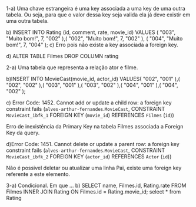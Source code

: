 1-a) Uma chave estrangeira é uma key associada a uma key de uma outra tabela. Ou seja, para que o valor dessa key seja valida ela já deve existir em uma outra tabela.

b)
INSERT INTO Rating (id, comment, rate, movie_id) 
VALUES (
		"003",
    "Muito bom!",
    7,
		"002"
),(
		"002",
    "Muito bom!",
    7,
		"002"
),
(
		"004",
    "Muito bom!",
    7,
		"004"
);
c) Erro pois não existe a key associada a foreign key.

d) ALTER TABLE Filmes DROP COLUMN rating

2-a) Uma tabela que representa a relação ator e filme.

b)INSERT INTO MovieCast(movie_id, actor_id)
VALUES(
	"002",
    "001"
),(
	"002",
    "002"
),(
	"003",
    "001"
),(
	"003",
    "002"
),(
	"004",
    "001"
),(
	"004",
    "002"
);

c) Error Code: 1452. Cannot add or update a child row: a foreign key constraint fails (`alves-arthur-fernandes`.`MovieCast`, CONSTRAINT `MovieCast_ibfk_1` FOREIGN KEY (`movie_id`) REFERENCES `Filmes` (`id`))

Erro de inexistência da Primary Key na tabela Filmes associada a Foreign Key da query.

d)Error Code: 1451. Cannot delete or update a parent row: a foreign key constraint fails (`alves-arthur-fernandes`.`MovieCast`, CONSTRAINT `MovieCast_ibfk_2` FOREIGN KEY (`actor_id`) REFERENCES `Actor` (`id`))

Não é possivel deletar ou atualizar uma linha Pai, existe uma foreign key referente a este elemento.

3-a) Condicional. Em que ...
b) SELECT name, Filmes.id, Rating.rate FROM Filmes 
INNER JOIN Rating ON Filmes.id = Rating.movie_id;
select * from Rating